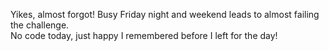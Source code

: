 Yikes, almost forgot!  Busy Friday night and weekend leads to almost failing the challenge.  
No code today, just happy I remembered before I left for the day!
